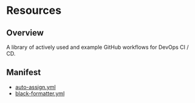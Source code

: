 # Resources

## Overview

A library of actively used and example GitHub workflows for DevOps CI / CD.

## Manifest

- [auto-assign.yml](auto-assign.yml)
- [black-formatter.yml](black-formatter.yml)
